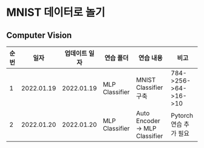# MNIST 데이터로 놀기

## Computer Vision


|순번|일자|업데이트 일자|연습 폴더|연습 내용|비고|
|---|---|---|---|---|---|
|1|2022.01.19|2022.01.19|MLP Classifier|MNIST Classifier 구축|784->256->64->16->10|
|2|2022.01.20|2022.01.20|MLP Classifier|Auto Encoder -> MLP Classifier|Pytorch 연습 추가 필요|
